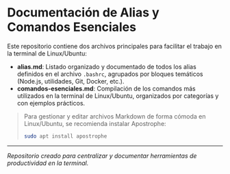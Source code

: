 # Documentación de Alias y Comandos Esenciales

Este repositorio contiene dos archivos principales para facilitar el trabajo en la terminal de Linux/Ubuntu:

- **alias.md**: Listado organizado y documentado de todos los alias definidos en el archivo `.bashrc`, agrupados por bloques temáticos (Node.js, utilidades, Git, Docker, etc.).
- **comandos-esenciales.md**: Compilación de los comandos más utilizados en la terminal de Linux/Ubuntu, organizados por categorías y con ejemplos prácticos.

> Para gestionar y editar archivos Markdown de forma cómoda en Linux/Ubuntu, se recomienda instalar Apostrophe:
>
> ```bash
> sudo apt install apostrophe
> ```

---

_Repositorio creado para centralizar y documentar herramientas de productividad en la terminal._
